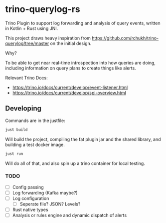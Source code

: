 # trino-querylog-rs

Trino Plugin to support log forwarding and analysis of query events, written in Kotlin + Rust using JNI.

This project draws heavy inspiration from <https://github.com/rchukh/trino-querylog/tree/master> on the initial design.

Why?

To be able to get near real-time introspection into how queries are doing, including information on query plans to create things like alerts.

Relevant Trino Docs:

- <https://trino.io/docs/current/develop/event-listener.html>
- <https://trino.io/docs/current/develop/spi-overview.html>

## Developing

Commands are in the justfile:

```sh
just build
```

Will build the project, compiling the fat plugin jar and the shared library, and building a test docker image.

```sh
just run
```

Will do all of that, and also spin up a trino container for local testing.

### TODO

- [ ] Config passing
- [ ] Log forwarding (Kafka maybe?)
- [ ] Log configuration
  - [ ] Seperate file? JSON? Levels?
- [ ] Rust native types
- [ ] Analysis or rules engine and dynamic dispatch of alerts
